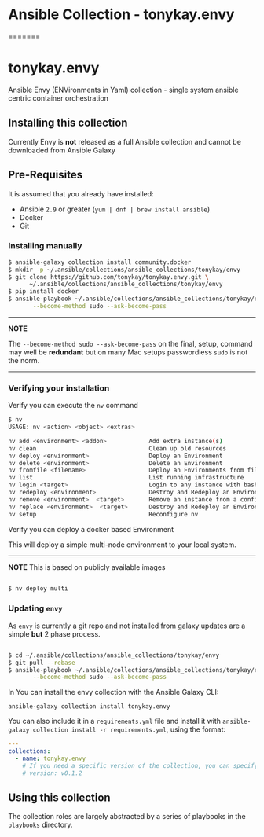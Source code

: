 # Ansible Collection - tonykay.envy

=======
# tonykay.envy
Ansible Envy (ENVironments in Yaml) collection - single system ansible centric container orchestration

## Installing this collection

Currently Envy is **not** released as a full Ansible collection and cannot be downloaded from Ansible Galaxy

## Pre-Requisites

It is assumed that you already have installed:

* Ansible `2.9` or greater (`yum | dnf | brew install ansible`)
* Docker  
* Git

### Installing manually

````bash
$ ansible-galaxy collection install community.docker
$ mkdir -p ~/.ansible/collections/ansible_collections/tonykay/envy
$ git clone https://github.com/tonykay/tonykay.envy.git \
      ~/.ansible/collections/ansible_collections/tonykay/envy
$ pip install docker       
$ ansible-playbook ~/.ansible/collections/ansible_collections/tonykay/envy/playbooks/setup.yml \
       --become-method sudo --ask-become-pass
````
---
**NOTE**

The `--become-method sudo --ask-become-pass` on the final, setup, command may well be **redundant** but on many Mac setups passwordless `sudo` is not the norm.

---

### Verifying your installation 

Verify you can execute the `nv` command

````bash
$ nv
USAGE: nv <action> <object> <extras>

nv add <environment> <addon>            Add extra instance(s)
nv clean                                Clean up old resources
nv deploy <environment>                 Deploy an Environment
nv delete <environment>                 Delete an Environment
nv fromfile <filename>                  Deploy an Environments from file
nv list                                 List running infrastructure
nv login <target>                       Login to any instance with bash shell
nv redeploy <environment>               Destroy and Redeploy an Environment
nv remove <environment>  <target>       Remove an instance from a config
nv replace <environment>  <target>      Destroy and Redeploy an Environment
nv setup                                Reconfigure nv

````

Verify you can deploy a docker based Environment

This will deploy a simple multi-node environment to your local system.

---
**NOTE**
This is based on publicly available images
````bash

$ nv deploy multi

````

### Updating `envy`

As `envy` is currently a git repo and not installed from galaxy updates are a simple **but** 2 phase process.

````bash

$ cd ~/.ansible/collections/ansible_collections/tonykay/envy
$ git pull --rebase
$ ansible-playbook ~/.ansible/collections/ansible_collections/tonykay/envy/playbooks/setup.yml \
       --become-method sudo --ask-become-pass
````
In
You can install the envy collection with the Ansible Galaxy CLI:

    ansible-galaxy collection install tonykay.envy

You can also include it in a `requirements.yml` file and install it with `ansible-galaxy collection install -r
requirements.yml`, using the format:

```yaml
---
collections:
  - name: tonykay.envy
    # If you need a specific version of the collection, you can specify like this:
    # version: v0.1.2
```

## Using this collection

The collection roles are largely abstracted by a series of playbooks in the `playbooks` directory.

